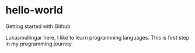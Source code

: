 # hello-world
Getting started with Github

Lukasmullingar here, I like to learn programming languages. 
This is first step in my programming journey.
